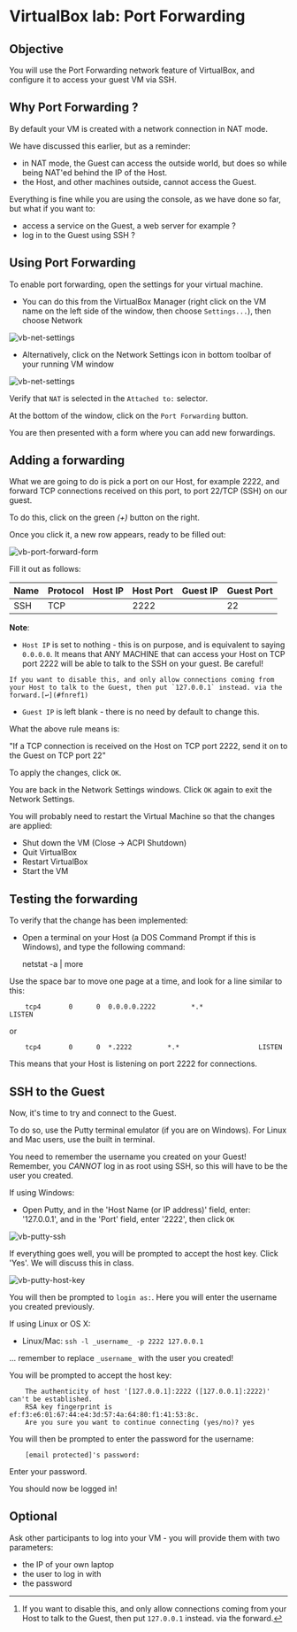 # VirtualBox lab: Port Forwarding

## Objective

You will use the Port Forwarding network feature of VirtualBox, and configure it to access your guest VM via SSH.

## Why Port Forwarding ?

By default your VM is created with a network connection in NAT mode.

We have discussed this earlier, but as a reminder:

- in NAT mode, the Guest can access the outside world, but does so while being NAT'ed behind the IP of the Host.
- the Host, and other machines outside, cannot access the Guest.

Everything is fine while you are using the console, as we have done so far, but what if you want to:

- access a service on the Guest, a web server for example ?
- log in to the Guest using SSH ?

## Using Port Forwarding

To enable port forwarding, open the settings for your virtual machine.

- You can do this from the VirtualBox Manager (right click on the VM name on the left side of the window, then choose `Settings...`), then choose Network

![vb-net-settings](../images/vb-net-settings1.png)

- Alternatively, click on the Network Settings icon in bottom toolbar of your running VM window

![vb-net-settings](../images/vb-net-settings.png)

Verify that `NAT` is selected in the `Attached to:` selector.

At the bottom of the window, click on the `Port Forwarding` button.

You are then presented with a form where you can add new forwardings.

## Adding a forwarding

What we are going to do is pick a port on our Host, for example 2222, and forward TCP connections received on this port, to port 22/TCP (SSH) on our guest.

To do this, click on the green _(+)_ button on the right.

Once you click it, a new row appears, ready to be filled out:

![vb-port-forward-form](../images/vb-port-forward-form.png)

Fill it out as follows:

Name | Protocol | Host IP | Host Port | Guest IP | Guest Port
-----|----------|---------|-----------|----------|-----------
SSH  | TCP |  | 2222 |  | 22

**Note**:

- `Host IP` is set to nothing - this is on purpose, and is equivalent to saying `0.0.0.0`. It means that ANY MACHINE that can access your Host on TCP port 2222 will be able to talk to the SSH on your guest. Be careful!

~~~Note
If you want to disable this, and only allow connections coming from your Host to talk to the Guest, then put `127.0.0.1` instead. via the forward.[↩](#fnref1)
~~~

- `Guest IP` is left blank - there is no need by default to change this.

What the above rule means is:

"If a TCP connection is received on the Host on TCP port 2222, send it on to the Guest on TCP port 22"

To apply the changes, click `OK`.

You are back in the Network Settings windows. Click `OK` again to exit the Network Settings.

You will probably need to restart the Virtual Machine so that the changes are applied:

- Shut down the VM (Close -> ACPI Shutdown)
- Quit VirtualBox
- Restart VirtualBox
- Start the VM

## Testing the forwarding

To verify that the change has been implemented:

- Open a terminal on your Host (a DOS Command Prompt if this is Windows), and type the following command:

    netstat -a | more

Use the space bar to move one page at a time, and look for a line similar to this:

~~~shell
    tcp4       0      0  0.0.0.0.2222         *.*                    LISTEN
~~~

or

~~~shell
    tcp4       0      0  *.2222         *.*                    LISTEN
~~~

This means that your Host is listening on port 2222 for connections.

## SSH to the Guest

Now, it's time to try and connect to the Guest.

To do so, use the Putty terminal emulator (if you are on Windows). For Linux and Mac users, use the built in terminal.

You need to remember the username you created on your Guest! Remember, you _CANNOT_ log in as root using SSH, so this will have to be the user you created.

If using Windows:

- Open Putty, and in the 'Host Name (or IP address)' field, enter: '127.0.0.1', and in the 'Port' field, enter '2222', then click `OK`

![vb-putty-ssh](../images/vb-putty-ssh.png)

If everything goes well, you will be prompted to accept the host key. Click 'Yes'. We will discuss this in class.

![vb-putty-host-key](../images/vb-putty-host-key.png)

You will then be prompted to `login as:`. Here you will enter the username you created previously.

If using Linux or OS X:

- Linux/Mac: `ssh -l _username_ -p 2222 127.0.0.1`

... remember to replace `_username_` with the user you created!

You will be prompted to accept the host key:

~~~ssh
    The authenticity of host '[127.0.0.1]:2222 ([127.0.0.1]:2222)' can't be established.
    RSA key fingerprint is ef:f3:e6:01:67:44:e4:3d:57:4a:64:80:f1:41:53:8c.
    Are you sure you want to continue connecting (yes/no)? yes
~~~

You will then be prompted to enter the password for the username:

~~~prompt
    [email protected]'s password:
~~~

Enter your password.

You should now be logged in!

## Optional

Ask other participants to log into your VM - you will provide them with two parameters:

- the IP of your own laptop
- the user to log in with
- the password

* * *

1. If you want to disable this, and only allow connections coming from your Host to talk to the Guest, then put `127.0.0.1` instead. via the forward.[↩](#fnref1)
